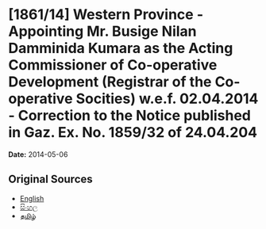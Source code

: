 # [1861/14] Western Province - Appointing Mr. Busige Nilan Damminida Kumara as the Acting Commissioner of Co-operative Development (Registrar of the Co-operative Socities) w.e.f. 02.04.2014 - Correction to the Notice published in Gaz. Ex. No. 1859/32 of 24.04.204

**Date:** 2014-05-06

## Original Sources

- [English](https://documents.gov.lk/view/extra-gazettes/2014/5/1861-14_E.pdf)
- [සිංහල](https://documents.gov.lk/view/extra-gazettes/2014/5/1861-14_S.pdf)
- [தமிழ்](https://documents.gov.lk/view/extra-gazettes/2014/5/1861-14_T.pdf)
